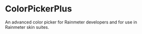 # ColorPickerPlus
An advanced color picker for Rainmeter developers and for use in Rainmeter skin suites.
